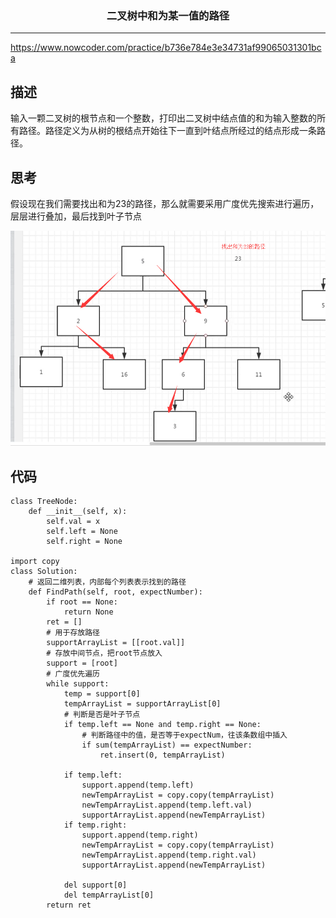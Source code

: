 ### <center>二叉树中和为某一值的路径
***
https://www.nowcoder.com/practice/b736e784e3e34731af99065031301bca

## 描述

输入一颗二叉树的根节点和一个整数，打印出二叉树中结点值的和为输入整数的所有路径。路径定义为从树的根结点开始往下一直到叶结点所经过的结点形成一条路径。

## 思考

假设现在我们需要找出和为23的路径，那么就需要采用广度优先搜索进行遍历，层层进行叠加，最后找到叶子节点

![image-20200531205621259](images/image-20200531205621259.png)

## 代码

```
class TreeNode:
    def __init__(self, x):
        self.val = x
        self.left = None
        self.right = None

import copy
class Solution:
    # 返回二维列表，内部每个列表表示找到的路径
    def FindPath(self, root, expectNumber):
        if root == None:
            return None
        ret = []
        # 用于存放路径
        supportArrayList = [[root.val]]
        # 存放中间节点，把root节点放入
        support = [root]
        # 广度优先遍历
        while support:
            temp = support[0]
            tempArrayList = supportArrayList[0]
            # 判断是否是叶子节点
            if temp.left == None and temp.right == None:
                # 判断路径中的值，是否等于expectNum，往该条数组中插入
                if sum(tempArrayList) == expectNumber:
                    ret.insert(0, tempArrayList)

            if temp.left:
                support.append(temp.left)
                newTempArrayList = copy.copy(tempArrayList)
                newTempArrayList.append(temp.left.val)
                supportArrayList.append(newTempArrayList)
            if temp.right:
                support.append(temp.right)
                newTempArrayList = copy.copy(tempArrayList)
                newTempArrayList.append(temp.right.val)
                supportArrayList.append(newTempArrayList)

            del support[0]
            del tempArrayList[0]
        return ret
```